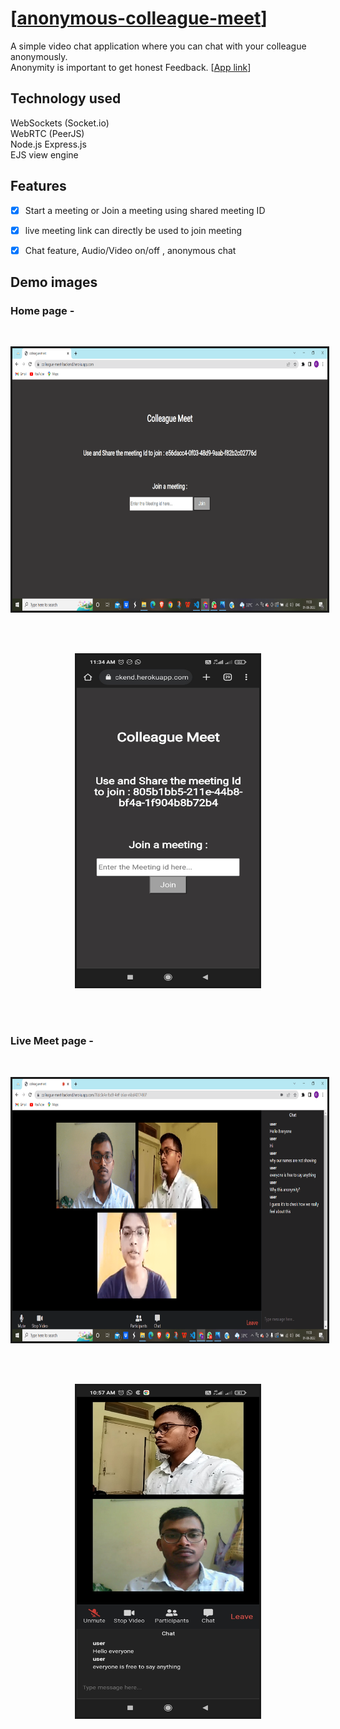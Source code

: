 # [[anonymous-colleague-meet](https://colleague-meet-backend.herokuapp.com/)]
A simple video chat application where you can chat with your colleague anonymously.
<br/>
Anonymity is important to get honest Feedback.
[[App link](https://colleague-meet-backend.herokuapp.com/)]

## Technology used
WebSockets (Socket.io)<br/>
WebRTC (PeerJS)<br/>
Node.js  Express.js <br/>
EJS view engine <br/>


## Features
- [x] Start a meeting or Join a meeting using shared meeting ID
- [x] live meeting link can directly be used to join meeting
- [x] Chat feature, Audio/Video on/off , anonymous chat


## Demo images
### Home page -
<br/>
<p align="center">
<img src="./home-min.png"
  alt="home"
  width="720" height="420" style="border-style: solid">
</p>
<br/>
<br/>
<p align="center">
<img src="./mobile_home-min.jpg"
  alt="home"
  width="292" height="530" style="border-style: solid">
</p>
<br/>
<br/>

### Live Meet page -
<br/>

<p align="center">
<img src="./meet-min.png"
  alt="meet"
  width="720" height="420" style="border-style: solid">
</p>
<br/>
<br/>

<p align="center">
<img src="./mobile_meet-min.jpg"
  alt="meet"
  width="292" height="530" style="border-style: solid">
</p>
<br/>
<br/>
